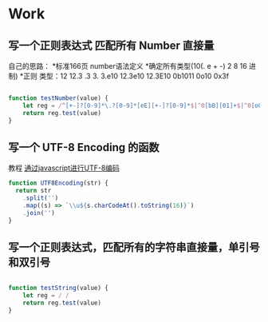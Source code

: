 # Work

## 写一个正则表达式 匹配所有 Number 直接量

自己的思路：
*标准166页 number语法定义
*确定所有类型(10(. e + -) 2 8 16 进制)
*正则
类型：12  12.3  .3  3. 3.e10  12.3e10  12.3E10  0b1011  0o10  0x3f

```javascript

function testNumber(value) {
    let reg = /^[+-]?[0-9]*\.?[0-9]*[eE][+-]?[0-9]*$|^0[bB][01]+$|^0[oO][0-7]+$|^0[xX][0-9a-fA-F]+$/g
    return reg.test(value)
}


```

## 写一个 UTF-8 Encoding 的函数

教程 [通过javascript进行UTF-8编码](https://www.cnblogs.com/doublenet/p/5616451.html)

```javascript
function UTF8Encoding(str) {
  return str
    .split('')
    .map((s) => `\\u${s.charCodeAt().toString(16)}`)
    .join('')
}
```

## 写一个正则表达式，匹配所有的字符串直接量，单引号和双引号

```javascript

function testString(value) {
    let reg = / /
    return reg.test(value)
}

```
